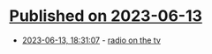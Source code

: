 # [Published on 2023-06-13](index.md)

* [2023-06-13, 18:31:07](https://lobste.rs/s/r6hqv9/radio_on_tv) - [radio on the tv](https://computer.rip/2023-06-12-radio-on-the-tv.html)
